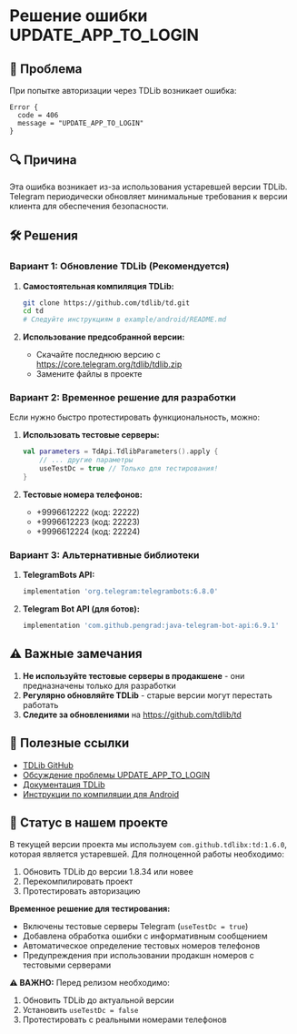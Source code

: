 # Решение ошибки UPDATE_APP_TO_LOGIN

## 🚨 Проблема
При попытке авторизации через TDLib возникает ошибка:
```
Error {
  code = 406
  message = "UPDATE_APP_TO_LOGIN"
}
```

## 🔍 Причина
Эта ошибка возникает из-за использования устаревшей версии TDLib. Telegram периодически обновляет минимальные требования к версии клиента для обеспечения безопасности.

## 🛠️ Решения

### Вариант 1: Обновление TDLib (Рекомендуется)

1. **Самостоятельная компиляция TDLib:**
   ```bash
   git clone https://github.com/tdlib/td.git
   cd td
   # Следуйте инструкциям в example/android/README.md
   ```

2. **Использование предсобранной версии:**
   - Скачайте последнюю версию с https://core.telegram.org/tdlib/tdlib.zip
   - Замените файлы в проекте

### Вариант 2: Временное решение для разработки

Если нужно быстро протестировать функциональность, можно:

1. **Использовать тестовые серверы:**
   ```kotlin
   val parameters = TdApi.TdlibParameters().apply {
       // ... другие параметры
       useTestDc = true // Только для тестирования!
   }
   ```

2. **Тестовые номера телефонов:**
   - +9996612222 (код: 22222)
   - +9996612223 (код: 22223)
   - +9996612224 (код: 22224)

### Вариант 3: Альтернативные библиотеки

1. **TelegramBots API:**
   ```gradle
   implementation 'org.telegram:telegrambots:6.8.0'
   ```

2. **Telegram Bot API (для ботов):**
   ```gradle
   implementation 'com.github.pengrad:java-telegram-bot-api:6.9.1'
   ```

## ⚠️ Важные замечания

1. **Не используйте тестовые серверы в продакшене** - они предназначены только для разработки
2. **Регулярно обновляйте TDLib** - старые версии могут перестать работать
3. **Следите за обновлениями** на https://github.com/tdlib/td

## 🔗 Полезные ссылки

- [TDLib GitHub](https://github.com/tdlib/td)
- [Обсуждение проблемы UPDATE_APP_TO_LOGIN](https://github.com/tdlib/td/issues/2947)
- [Документация TDLib](https://core.telegram.org/tdlib/docs/)
- [Инструкции по компиляции для Android](https://github.com/tdlib/td/blob/master/example/android/README.md)

## 📝 Статус в нашем проекте

В текущей версии проекта мы используем `com.github.tdlibx:td:1.6.0`, которая является устаревшей. Для полноценной работы необходимо:

1. Обновить TDLib до версии 1.8.34 или новее
2. Перекомпилировать проект
3. Протестировать авторизацию

**Временное решение для тестирования:**
- Включены тестовые серверы Telegram (`useTestDc = true`)
- Добавлена обработка ошибки с информативным сообщением
- Автоматическое определение тестовых номеров телефонов
- Предупреждения при использовании продакшн номеров с тестовыми серверами

**⚠️ ВАЖНО:** Перед релизом необходимо:
1. Обновить TDLib до актуальной версии
2. Установить `useTestDc = false`
3. Протестировать с реальными номерами телефонов 